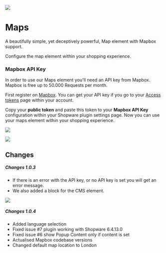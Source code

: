 ![](https://res.cloudinary.com/dtgdh7noz/image/upload/v1584603232/preview_h2cdb9.jpg)

# Maps

A beautifully simple, yet deceptively powerful, Map element with Mapbox support.

Configure the map element within your shopping experience.

### Mapbox API Key
In order to use our Maps element you'll need an API key from Mapbox.
Mapbox is free up to 50.000 Requests per month.

First register on [Mapbox](https://www.mapbox.com/).
You can get your API key if you go to your [Access tokens](https://account.mapbox.com/access-tokens/) page within your account.

Copy your **public token** and paste this token to your **Mapbox API Key** configuration within your Shopware plugin settings page.
Now you can use your maps element within your shopping experience.




![](https://res.cloudinary.com/dtgdh7noz/image/upload/v1584603445/Bildschirmfoto_2020-03-19_um_09.37.01_pfajbs.png)

![](https://res.cloudinary.com/dto7szezw/image/upload/v1661122897/github/MapsSetting1.0.0.4_t3h21k.png)


## Changes
##### Changes 1.0.3

- If there is an error with the API key, or no API key is set you will get an error message.
- We also added a block for the CMS element.

![](https://res.cloudinary.com/dtgdh7noz/image/upload/v1591095915/Bildschirmfoto_2020-06-02_um_13.52.05_znc9pj.png)

##### Changes 1.0.4
- Added language selection 
- Fixed issue #7 plugin working with Shopware 6.4.13.0
- Fixed issue #6 show Popup Content only if content is set
- Actualised Mapbox codebase versions 
- Changed default map location to London 
